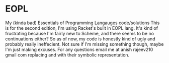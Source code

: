 # EOPL
My (kinda bad) Essentials of Programming Langauges code/solutions
This is for the second edition, I'm using Racket's built in EOPL lang. It's kind of frustrating because I'm fairly new to Scheme, and there seems to be no continuations either? So as of now, my code is honestly kind of ugly and probably really ineffecient. Not sure if I'm missing something though, maybe I'm just making excuses.
For any questions email me at 
anish <dot> rajeev210 <at> gmail <dot> com
replacing <dot> and <at> with their symbolic representation.
